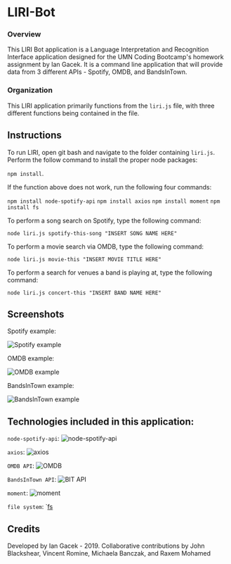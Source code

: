 # LIRI-Bot

### Overview

This LIRI Bot application is a Language Interpretation and Recognition Interface application designed for the UMN Coding Bootcamp's homework assignment by Ian Gacek. It is a command line application that will provide data from 3 different APIs - Spotify, OMDB, and BandsInTown.

### Organization

This LIRI application primarily functions from the `liri.js` file, with three different functions being contained in the file.

## Instructions

To run LIRI, open git bash and navigate to the folder containing `liri.js`. Perform the follow command to install the proper node packages:

`npm install`.

If the function above does not work, run the following four commands:

`npm install node-spotify-api`
`npm install axios`
`npm install moment`
`npm install fs`

To perform a song search on Spotify, type the following command:

`node liri.js spotify-this-song "INSERT SONG NAME HERE"`

To perform a movie search via OMDB, type the following command:

`node liri.js movie-this "INSERT MOVIE TITLE HERE"`

To perform a search for venues a band is playing at, type the following command:

`node liri.js concert-this "INSERT BAND NAME HERE"`

## Screenshots

Spotify example:

![Spotify example](https://github.com/iangacek/liri-node-app/blob/master/assets/screenshots/Spotify-example.PNG)

OMDB example:

![OMDB example](https://github.com/iangacek/liri-node-app/blob/master/assets/screenshots/OMDB-example.PNG)

BandsInTown example:

![BandsInTown example](https://github.com/iangacek/liri-node-app/blob/master/assets/screenshots/BandsInTown-example.PNG)

## Technologies included in this application: 

`node-spotify-api`:
![node-spotify-api](https://www.npmjs.com/package/node-spotify-api)

`axios`:
![axios](https://www.npmjs.com/package/axios)

`OMDB API`:
![OMDB](http://www.omdbapi.com/)

`BandsInTown API`:
![BIT API](http://www.artists.bandsintown.com/bandsintown-api)

`moment`:
![moment](https://www.npmjs.com/package/moment)

`file system`:
`[fs](https://www.npmjs.com/package/file-system)



## Credits

Developed by Ian Gacek - 2019. Collaborative contributions by John Blackshear, Vincent Romine, Michaela Banczak, and Raxem Mohamed